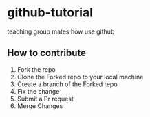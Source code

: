 # github-tutorial
teaching group mates how use github 


## How to contribute
1. Fork the repo
2. Clone the Forked repo to your local machine
3. Create a branch of the Forked repo
4. Fix the change
5. Submit a Pr request
6. Merge Changes
